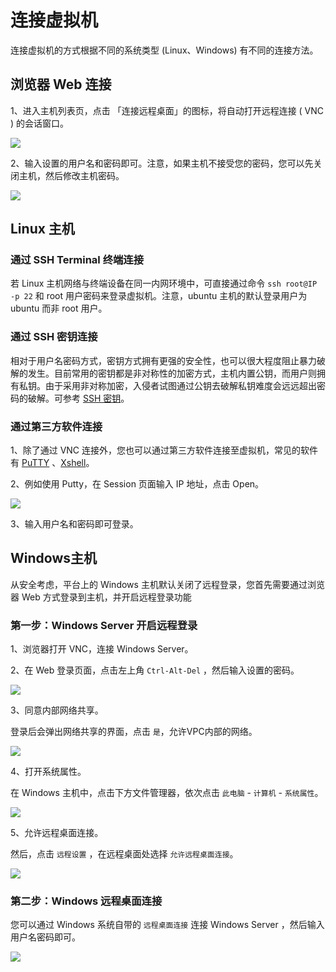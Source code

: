 ---
---

# 连接虚拟机

连接虚拟机的方式根据不同的系统类型 (Linux、Windows) 有不同的连接方法。

## 浏览器 Web 连接

1、进入主机列表页，点击 「连接远程桌面」的图标，将自动打开远程连接 ( VNC ) 的会话窗口。

![](https://pek3b.qingstor.com/kubesphere-docs/png/20190524165954.png)

2、输入设置的用户名和密码即可。注意，如果主机不接受您的密码，您可以先关闭主机，然后修改主机密码。

![](https://pek3b.qingstor.com/kubesphere-docs/png/20190524170220.png)

## Linux 主机

### 通过 SSH Terminal 终端连接

若 Linux 主机网络与终端设备在同一内网环境中，可直接通过命令 `ssh root@IP -p 22` 和 root 用户密码来登录虚拟机。注意，ubuntu 主机的默认登录用户为 ubuntu 而非 root 用户。

### 通过 SSH 密钥连接

相对于用户名密码方式，密钥方式拥有更强的安全性，也可以很大程度阻止暴力破解的发生。目前常用的密钥都是非对称性的加密方式，主机内置公钥，而用户则拥有私钥。由于采用非对称加密，入侵者试图通过公钥去破解私钥难度会远远超出密码的破解。可参考 [SSH 密钥](ssh.html)。

### 通过第三方软件连接

1、除了通过 VNC 连接外，您也可以通过第三方软件连接至虚拟机，常见的软件有 [PuTTY](https://www.putty.org/) 、[Xshell](https://www.netsarang.com/zh/xshell/)。

2、例如使用 Putty，在 Session 页面输入 IP 地址，点击 Open。

![](https://pek3b.qingstor.com/kubesphere-docs/png/20190524171029.png)

3、输入用户名和密码即可登录。

## Windows主机

从安全考虑，平台上的 Windows 主机默认关闭了远程登录，您首先需要通过浏览器 Web 方式登录到主机，并开启远程登录功能

### 第一步：Windows Server 开启远程登录

1、浏览器打开 VNC，连接 Windows Server。

2、在 Web 登录页面，点击左上角 `Ctrl-Alt-Del` ，然后输入设置的密码。

![](https://pek3b.qingstor.com/kubesphere-docs/png/20190524171546.png)

3、同意内部网络共享。

登录后会弹出网络共享的界面，点击 `是`，允许VPC内部的网络。

![](https://pek3b.qingstor.com/kubesphere-docs/png/20190524171636.png)

4、打开系统属性。

在 Windows 主机中，点击下方文件管理器，依次点击 `此电脑` - `计算机` - `系统属性`。

![](https://pek3b.qingstor.com/kubesphere-docs/png/20190524171722.png)

5、允许远程桌面连接。

然后，点击 `远程设置` ，在远程桌面处选择 `允许远程桌面连接`。

![](https://pek3b.qingstor.com/kubesphere-docs/png/20190524171800.png)

### 第二步：Windows 远程桌面连接

您可以通过 Windows 系统自带的 `远程桌面连接` 连接 Windows Server ，然后输入用户名密码即可。

![](https://pek3b.qingstor.com/kubesphere-docs/png/20190524171852.png)